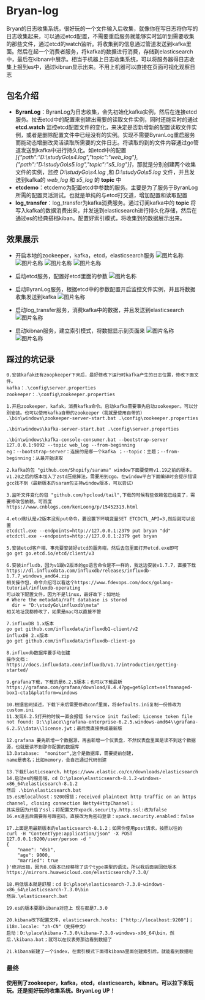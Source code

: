 # Bryan-log
Bryan的日志收集系统，很好玩的一个文件输入后收集，就像你在写日志将你写的日志收集起来，可以通过etcd配置，不需要重启服务就能够实时监听到需要收集的那些文件，通过etcd的watch监听。将收集到的信息通过管道发送到kafka里面。然后在起一个消费者服务，将kafka的数据进行消费，存储到elasticsearch中，最后在kibnan中展示。相当于机器上日志收集系统，可以将服务器得日志收集上报到es中，通过kibnan显示出来。不用上机器可以直接在页面可视化观察日志

## 包名介绍
* **ByranLog**：ByranLog为日志收集，会先初始化kafka实例，然后在连接etcd服务。拉去etcd中的配置来创建出需要的读取文件实例，同时还能实时的通过 __etcd.watch__ 监控etcd配置文件的变化，来决定是否新增新的配置读取文件实例，或者是删除配置文件中已经没有的实例。实现不需要ByranLog重启服务而能动态增删改灵活读取所需要的文件日志。将读取的到的文件内容通过go管道发送到kafka中进行持久化。如etcd中的配置 *[{"path":"D:\\studyGo\\s4.log","topic":"web_log"},{"path":"D:\\studyGo\\s5.log","topic":"s5_log"}]*，那就是分别创建两个收集文件的实例，监控 _D:\\studyGo\\s4.log_ ,和 _D:\\studyGo\\s5.log_ 文件，并且发送到kafka的 _web_log_ 和 _s5_log_ 的 __topic__ 中  
* **etcdemo**：etcdemo为配置etcd中参数的服务。主要是为了服务于ByranLog所需的配置灵活测试。也就是单纯的与etcd打交道，增加配置和读取配置   
* **log_transfer**：log_transfer为kafka消费服务。通过订阅kafka中的 __topic__ 将写入kafka的数据消费出来，并发送到elasticsearch进行持久化存储，然后在通过es的经典搭档kiban。配置好索引模式，将收集到的数据展示出来。  

## 效果展示
* 开启本地的zookeeper，kafka，etcd，elasticsearch服务
![图片名称](https://github.com/chenjiahui-xxz/IMG/blob/main/zookeeper.png)  
![图片名称](https://github.com/chenjiahui-xxz/IMG/blob/main/kafka.png) 
![图片名称](https://github.com/chenjiahui-xxz/IMG/blob/main/etcd.png) 
![图片名称](https://github.com/chenjiahui-xxz/IMG/blob/main/elasticsearch.png) 

* 启动etcd服务，配置好etcd里面的参数
![图片名称](https://github.com/chenjiahui-xxz/IMG/blob/main/etcddemo.png)

* 启动ByranLog服务，根据etcd中的参数配置开启监控文件实例，并且将数据收集发送到kafka
![图片名称](https://github.com/chenjiahui-xxz/IMG/blob/main/runBryanLog.png)

* 启动log_transfer服务，消费kafka中的数据，并且发送到elasticsearch
![图片名称](https://github.com/chenjiahui-xxz/IMG/blob/main/runConsume.png)

* 启动kibnan服务，建立索引模式，将数据显示到页面来
![图片名称](https://github.com/chenjiahui-xxz/IMG/blob/main/kibnan.png)
![图片名称](https://github.com/chenjiahui-xxz/IMG/blob/main/kibnanShow.png)

## 踩过的坑记录
```
0.安装kafak还有zoopkeeper下来后，最好修改下运行时kafka产生的日志位置，修改下面文件。
kafka：.\config\server.properties
zookeeper：.\config\zookeeper.properties

1.开启zookeeper，kafak，消费kafka命令。启动kafka需要事先启动zookeeper。可以分别安装。也可以使用kafka自带的zookeeper（我就是使用自带的）
.\bin\windows\zookeeper-server-start.bat .\config\zookeeper.properties

.\bin\windows\kafka-server-start.bat .\config\server.properties

.\bin\windows\kafka-console-consumer.bat --bootstrap-server 127.0.0.1:9092 --topic web_log --from-beginning
eg：--bootstrap-server：连接的是哪一个kafka ；--topic：主题；--from-beginning：从最开始读取

2.kafka的包 "github.com/Shopify/sarama" window下面要使用v1.19之前的版本，
v1.20之后的版本加入了zstd压缩算法，需要用到cgo。在window平台下面编译时会提示错误gcc找不到（最新版本的saram包支持window版本，可以尝试）

3.监听文件变化的包 "github.com/hpcloud/tail",下载的时候有些依赖包已经变了，需要修改包依赖，可百度
https://www.cnblogs.com/kenLoong/p/15452313.html

4.etcd默认是v2版本没有put命令，要设置下环境变量SET ETCDCTL_API=3,然后就可以设置
etcdctl.exe --endpoints=http://127.0.0.1:2379 put bryan "dd"
etcdctl.exe --endpoints=http://127.0.0.1:2379 get bryan

5.安装etcd客户端、事先要安装好etcd的服务端，然后去包里面打开etcd.exe即可
go get go.etcd.io/etcd/client/v3

6.安装infludb，因为v1跟v2版本的go语言命令是不一样的，我这边安装v1.7.7，直接下载
https://dl.influxdata.com/influxdb/releases/influxdb-1.7.7_windows_amd64.zip
相关操作包，命令介绍可以看这个https://www.fdevops.com/docs/golang-tutorial/influxdb-operating
可以改下配置文件，因为不是linux，最好改下：如地址
# Where the metadata/raft database is stored
  dir = "D:\studyGo\influxdb\meta"
相关地址我都修改了，如果是mac可以直接不管

7.influxDB 1.x版本
go get github.com/influxdata/influxdb1-client/v2
influxDB 2.x版本
go get github.com/influxdata/influxdb-client-go

8.influxdb数据库要手动创建
操作文档：https://docs.influxdata.com/influxdb/v1.7/introduction/getting-started/

9.grafana下载，下载的是6.2.5版本；也可以下载最新
https://grafana.com/grafana/download/8.4.4?pg=get&plcmt=selfmanaged-box1-cta1&platform=windows

10.根据官网描述，下载下来后需要修改conf里面，将defaults.ini复制一份修改为custom.ini
11.发现6.2.5打开的时候一直会报错 Service init failed: License token file not found: D:\\place\\grafana-enterprise-6.2.5.windows-amd64\\grafana-6.2.5\\data\\license.jwt；最后我直接换成最新版

12.grafana 要先新增一个数据源，再去新增一个仪表盘，不然仪表盘里面是读不到这个数据源，也就是读不到那你配置的数据库
13.Database:  "monitor",这个是数据库，需要提前创建，
name是表名；比如memory，会自己通过代码创建

13.下载Elasticsearch，https://www.elastic.co/cn/downloads/elasticsearch
14.启动es的服务端，cd D:\place\elasticsearch-8.1.2-windows-x86_64\elasticsearch-8.1.2
然后 .\bin\elasticsearch.bat
15.es用localhost：9200报错；received plaintext http traffic on an https channel, closing connection Netty4HttpChannel；
其实是因为开启了ssl；将配置文件xpack.security.http.ssl:改为false
16.es进去后需要账号跟密码，直接改为免密码登录：xpack.security.enabled：false

17.上面是用最新版本的elasticsearch-8.1.2；如果你使用post请求，按照以往的
curl -H "ContentType:application/json" -X POST 127.0.0.1:9200/user/person -d '
{
	"name": "dsb",
	"age": 9000,
	"married": true
}'绝对出错，因为8.0版本已经移除了这个type类型的语法，所以我后面装回低版本
https://mirrors.huaweicloud.com/elasticsearch/7.3.0/

18.用低版本就是舒服：cd D:\place\elasticsearch-7.3.0-windows-x86_64\elasticsearch-7.3.0\bin
然后.\elasticsearch.bat

19.es的版本要跟kibana对应上 现在都是7.3.0

20.kibana改下配置文件，elasticsearch.hosts: ["http://localhost:9200"]；i18n.locale: "zh-CN"（支持中文）
启动：D:\place\kibana-7.3.0\kibana-7.3.0-windows-x86_64\bin，然后.\kibana.bat；就可以在仪表旁那边看到数据了

21.kibana新建了一个index，在索引模式下面得kibana里面创建索引后，就能看到数据啦
```

### 最终
**使用到了zookeeper，kafka，etcd，elasticsearch，kibnan。可以拉下来玩玩。还是挺好玩的收集系统。BryanLog UP！**
